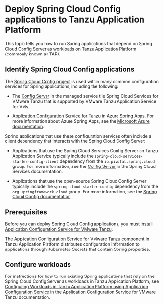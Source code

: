 # Deploy Spring Cloud Config applications to Tanzu Application Platform

This topic tells you how to run Spring applications that depend on Spring Cloud Config Server as
workloads on Tanzu Application Platform (commonly known as TAP).

## <a id="identify-apps"></a> Identify Spring Cloud Config applications

The [Spring Cloud Config project](https://spring.io/projects/spring-cloud-config) is used within many
common configuration services for Spring applications, including the following:

- The [Config Server](https://docs.vmware.com/en/Spring-Cloud-Services-for-VMware-Tanzu/3.1/spring-cloud-services/GUID-config-server-index.html)
  in the managed service tile Spring Cloud Services for VMware Tanzu
  that is supported by VMware Tanzu Application Service for VMs.

- [Application Configuration Service for Tanzu](https://learn.microsoft.com/en-us/azure/spring-apps/how-to-enterprise-application-configuration-service) in Azure Spring Apps.
  For more information about Azure Spring Apps, see the
  [Microsoft Azure documentation](https://azure.microsoft.com/en-us/products/spring-apps/).

Spring applications that use these configuration services often include a client dependency that
interacts with the Spring Cloud Config Server:

- Applications that use the Spring Cloud Services Config Server on Tanzu Application Service
  typically include the `spring-cloud-services-starter-config-client` dependency from the
  `io.pivotal.spring.cloud` group.
  For more information, see the [Config Server](https://docs.vmware.com/en/Spring-Cloud-Services-for-VMware-Tanzu/3.1/spring-cloud-services/GUID-client-dependencies.html#config-server)
  in the Spring Cloud Services documentation.

- Applications that use the open-source Spring Cloud Config Server typically include the
   `spring-cloud-starter-config` dependency from the `org.springframework.cloud` group.
   For more information, see the [Spring Cloud Config documentation](https://docs.spring.io/spring-cloud-config/docs/current/reference/html/#_client_side_usage).

## <a id="prerequisites"></a> Prerequisites

Before you can deploy Spring Cloud Config applications, you must
[Install Application Configuration Service for VMware Tanzu](../../application-configuration-service/install-app-config-service.hbs.md).

The Application Configuration Service for VMware Tanzu component in Tanzu Application Platform distributes
configuration information to applications through Kubernetes Secrets that contain Spring properties.

## <a id="configure-workloads"></a> Configure workloads

For instructions for how to run existing Spring applications that rely on the
Spring Cloud Config Server as workloads in Tanzu Application Platform, see
[Configuring Workloads in Tanzu Application Platform using Application Configuration Service](https://docs.vmware.com/en/Application-Configuration-Service-for-VMware-Tanzu/2.0/acs/GUID-gettingstarted-configuringworkloads.html)
in the Application Configuration Service for VMware Tanzu documentation.
